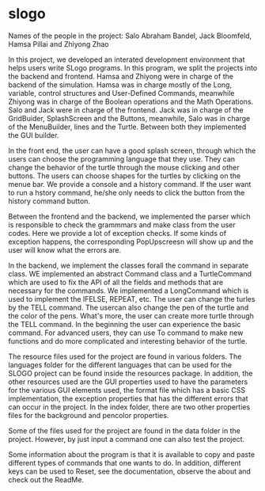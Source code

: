 # slogo
Names of the people in the project: Salo Abraham Bandel, Jack Bloomfeld, Hamsa Pillai and Zhiyong Zhao 

In this project, we developed an interated development environment that helps users write SLogo programs. In this program, we split the projects
into the backend and frontend. Hamsa and Zhiyong were in charge of the backend of the simulation. Hamsa was in charge mostly of the Long, variable, control structures
and User-Defined Commands, meanwhile Zhiyong was in charge of the Boolean operations and the Math Operations.
Salo and Jack were in charge of the frontend. Jack was in charge of the GridBuider, SplashScreen and the Buttons, meanwhile,
Salo was in charge of the MenuBuilder, lines and the Turtle. Between both they implemented the GUI builder.


In the front end, the user can have a good splash screen, through which the users can choose the programming language that they use. They can change the 
behavior of the turtle through the mouse clicking and other buttons. The users can choose shapes for the turtles by clicking on the menue bar. We provide a 
console and a history command. If the user want to run a hstory command, he/she only needs to click the button from the history command button.

Between the frontend and the backend, we implemented the parser which is responsible to check the grammmars and make class from the user codes. Here we 
provide a lot of exception checks. If some kinds of exception happens, the corresponding PopUpscreesn will show up and the user will know  what the errors 
are.


In the backend, we implement the classes forall the command in separate class. WE implemented an abstract Command class and a TurtleCommand which are
used to fix the API of all the fields and methods that are necessary for the commands. We implemented a LongCommand which is used to implement the
IFELSE, REPEAT, etc. The user can change the turles by the TELL command. The usercan also change the pen of the turtle and the color of the pens.
What's more, the user can create more turtle through the TELL command. In the beginning the user can experience the basic command. For advanced users,
they  can use To command to make new functions and do more complicated and interesting behavior of the turtle.

The resource files used for the project are found in various folders. The languages folder for the different languages that can be used for
the SLOGO project can be found inside the resources package. In addition, the other resources used are the GUI properties used to have the parameters
for the various GUI elements used, the format file which has a basic CSS implementation, the exception properties that has the different errors that 
can occur in the project. In the index folder, there are two other properties files for the background and pencolor properties.

Some of the files used for the project are found in the data folder in the project. However, by just input a command one can also test the project.

Some information about the program is that it is available to copy and paste different types of commands that one wants to do. In addition, different 
keys can be used to Reset, see the documentation, observe the about and check out the ReadMe.